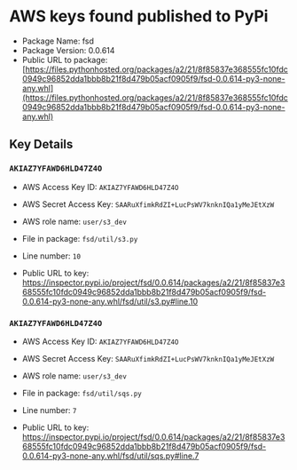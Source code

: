 # AWS keys found published to PyPi

* Package Name: fsd
* Package Version: 0.0.614
* Public URL to package: [https://files.pythonhosted.org/packages/a2/21/8f85837e368555fc10fdc0949c96852dda1bbb8b21f8d479b05acf0905f9/fsd-0.0.614-py3-none-any.whl](https://files.pythonhosted.org/packages/a2/21/8f85837e368555fc10fdc0949c96852dda1bbb8b21f8d479b05acf0905f9/fsd-0.0.614-py3-none-any.whl)

## Key Details

### `AKIAZ7YFAWD6HLD47Z4O`

* AWS Access Key ID: `AKIAZ7YFAWD6HLD47Z4O`
* AWS Secret Access Key: `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` 
* AWS role name: `user/s3_dev`
* File in package: `fsd/util/s3.py`
* Line number: `10`

* Public URL to key: https://inspector.pypi.io/project/fsd/0.0.614/packages/a2/21/8f85837e368555fc10fdc0949c96852dda1bbb8b21f8d479b05acf0905f9/fsd-0.0.614-py3-none-any.whl/fsd/util/s3.py#line.10



### `AKIAZ7YFAWD6HLD47Z4O`

* AWS Access Key ID: `AKIAZ7YFAWD6HLD47Z4O`
* AWS Secret Access Key: `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` 
* AWS role name: `user/s3_dev`
* File in package: `fsd/util/sqs.py`
* Line number: `7`

* Public URL to key: https://inspector.pypi.io/project/fsd/0.0.614/packages/a2/21/8f85837e368555fc10fdc0949c96852dda1bbb8b21f8d479b05acf0905f9/fsd-0.0.614-py3-none-any.whl/fsd/util/sqs.py#line.7


